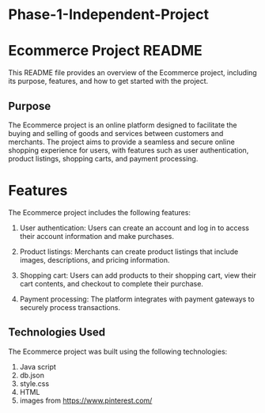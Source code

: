 # Phase-1-Independent-Project

# Ecommerce Project README
This README file provides an overview of the Ecommerce project, including its purpose, features, and how to get started with the project.

## Purpose
The Ecommerce project is an online platform designed to facilitate the buying and selling of goods and services between customers and merchants. The project aims to provide a seamless and secure online shopping experience for users, with features such as user authentication, product listings, shopping carts, and payment processing.

# Features
The Ecommerce project includes the following features:

1. User authentication: Users can create an account and log in to access their account information and make purchases.

2. Product listings: Merchants can create product listings that include images, descriptions, and pricing information.

3. Shopping cart: Users can add products to their shopping cart, view their cart contents, and checkout to complete their purchase.

4. Payment processing: The platform integrates with payment gateways to securely process transactions.

## Technologies Used
The Ecommerce project was built using the following technologies:

1. Java script
2. db.json
3. style.css
4. HTML
5. images from https://www.pinterest.com/